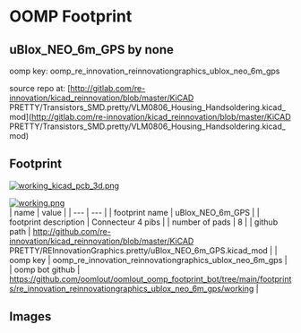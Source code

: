 # OOMP Footprint  
## uBlox_NEO_6m_GPS  by none  
  
oomp key: oomp_re_innovation_reinnovationgraphics_ublox_neo_6m_gps  
  
source repo at: [http://gitlab.com/re-innovation/kicad_reinnovation/blob/master/KiCAD PRETTY/Transistors_SMD.pretty/VLM0806_Housing_Handsoldering.kicad_mod](http://gitlab.com/re-innovation/kicad_reinnovation/blob/master/KiCAD PRETTY/Transistors_SMD.pretty/VLM0806_Housing_Handsoldering.kicad_mod)  
## Footprint  
  
[![working_kicad_pcb_3d.png](working_kicad_pcb_3d_600.png)](working_kicad_pcb_3d.png)  
  
[![working.png](working_600.png)](working.png)  
| name | value | 
| --- | --- | 
| footprint name | uBlox_NEO_6m_GPS | 
| footprint description | Connecteur 4 pibs | 
| number of pads | 8 | 
| github path | http://github.com/re-innovation/kicad_reinnovation/blob/master/KiCAD PRETTY/REInnovationGraphics.pretty/uBlox_NEO_6m_GPS.kicad_mod | 
| oomp key | oomp_re_innovation_reinnovationgraphics_ublox_neo_6m_gps | 
| oomp bot github | https://github.com/oomlout/oomlout_oomp_footprint_bot/tree/main/footprints/re_innovation_reinnovationgraphics_ublox_neo_6m_gps/working | 
## Images  
